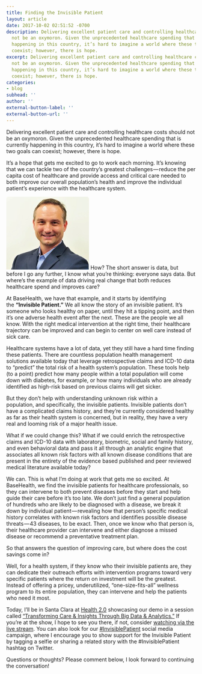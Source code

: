 ```yaml
---
title: Finding the Invisible Patient
layout: article
date: 2017-10-02 02:51:52 -0700
description: Delivering excellent patient care and controlling healthcare costs should
  not be an oxymoron. Given the unprecedented healthcare spending that is currently
  happening in this country, it’s hard to imagine a world where these two goals can
  coexist; however, there is hope.
excerpt: Delivering excellent patient care and controlling healthcare costs should
  not be an oxymoron. Given the unprecedented healthcare spending that is currently
  happening in this country, it’s hard to imagine a world where these two goals can
  coexist; however, there is hope.
categories:
- blog
subhead: ''
author: ''
external-button-label: ''
external-button-url: ''
---
```

Delivering excellent patient care and controlling healthcare costs should not be an oxymoron. Given the unprecedented healthcare spending that is currently happening in this country, it’s hard to imagine a world where these two goals can coexist; however, there is hope.

It’s a hope that gets me excited to go to work each morning. It’s knowing that we can tackle two of the country’s greatest challenges — reduce the per capita cost of healthcare and provide access and critical care needed to both improve our overall population’s health and improve the individual patient’s experience with the healthcare system.

!["The invisible patient doesn't have a complicated claims history, but they have a very real and looming risk of a major health issue."— Jason Pyle, CEO, BaseHealth](/assets/images/team/jasonpyle-thumb.jpg ("The invisible patient doesn't have a complicated claims history, but they have a very real and looming risk of a major health issue."— Jason Pyle, CEO, BaseHealth)) How? The short answer is data, but before I go any further, I know what you’re thinking: everyone says data. But where’s the example of data driving real change that both reduces healthcare spend and improves care?

At BaseHealth, we have that example, and it starts by identifying the **“Invisible Patient.”** We all know the story of an invisible patient. It’s someone who looks healthy on paper, until they hit a tipping point, and then it’s one adverse health event after the next. These are the people we all know. With the right medical intervention at the right time, their healthcare trajectory can be improved and can begin to center on well care instead of sick care.

Healthcare systems have a lot of data, yet they still have a hard time finding these patients. There are countless population health management solutions available today that leverage retrospective claims and ICD-10 data to “predict” the total risk of a health system’s population. These tools help (to a point) predict how many people within a total population will come down with diabetes, for example, or how many individuals who are already identified as high-risk based on previous claims will get sicker.

But they don’t help with understanding unknown risk within a population, and specifically, the invisible patients. Invisible patients don’t have a complicated claims history, and they’re currently considered healthy as far as their health system is concerned, but in reality, they have a very real and looming risk of a major health issue.

What if we could change this? What if we could enrich the retrospective claims and ICD-10 data with laboratory, biometric, social and family history, and even behavioral data and pass it all through an analytic engine that associates all known risk factors with all known disease conditions that are present in the entirety of the evidence based published and peer reviewed medical literature available today?

We can. This is what I’m doing at work that gets me so excited. At BaseHealth, we find the invisible patients for healthcare professionals, so they can intervene to both prevent diseases before they start and help guide their care before it’s too late. We don’t just find a general population of hundreds who are likely to be diagnosed with a disease, we break it down by individual patient — revealing how that person’s specific medical history correlates with known risk factors and identifies possible disease threats — 43 diseases, to be exact. Then, once we know who that person is, their healthcare provider can intervene and either diagnose a missed disease or recommend a preventative treatment plan.

So that answers the question of improving care, but where does the cost savings come in?

Well, for a health system, if they know who their invisible patients are, they can dedicate their outreach efforts with intervention programs toward very specific patients where the return on investment will be the greatest. Instead of offering a pricey, underutilized, “one-size-fits-all” wellness program to its entire population, they can intervene and help the patients who need it most.

Today, I’ll be in Santa Clara at [Health 2.0](http://health2con.com/) showcasing our demo in a session called [“Transforming Care & Insights Through Big Data & Analytics.”](https://fall2017.health2con.com/agenda/session/177628) If you’re at the show, I hope to see you there, if not, consider [watching via the live stream](http://health2mediaportal.com/#/main). You can also look for our [#InvisiblePatient](https://twitter.com/hashtag/InvisiblePatient?src=hash) social media campaign, where I encourage you to show support for the Invisible Patient by tagging a selfie or sharing a related story with the #InvisiblePatient hashtag on Twitter.

Questions or thoughts? Please comment below, I look forward to continuing the conversation!